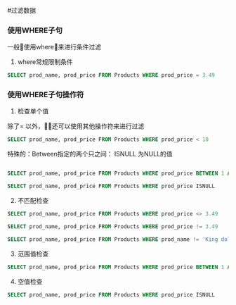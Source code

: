#过滤数据

### 使用WHERE子句

一般使用where来进行条件过滤

1. where常规限制条件

```SQL
SELECT prod_name, prod_price FROM Products WHERE prod_price = 3.49
```

### 使用WHERE子句操作符

1. 检查单个值

除了= 以外，还可以使用其他操作符来进行过滤

```SQL
SELECT prod_name, prod_price FROM Products WHERE prod_price < 10
```

特殊的：Between指定的两个只之间： ISNULL 为NULL的值

```SQL

SELECT prod_name, prod_price FROM Products WHERE prod_price BETWEEN 1 AND 10

SELECT prod_name, prod_price FROM Products WHERE prod_price ISNULL

```

2. 不匹配检查

```SQL
SELECT prod_name, prod_price FROM Products WHERE prod_price <> 3.49

SELECT prod_name, prod_price FROM Products WHERE prod_price != 3.49

SELECT prod_name, prod_price FROM Products WHERE prod_name != 'King doll'

```
3. 范围值检查

```SQL
SELECT prod_name, prod_price FROM Products WHERE prod_price BETWEEN 1 AND 10
```

4. 空值检查
```SQL
SELECT prod_name, prod_price FROM Products WHERE prod_price ISNULL
```